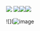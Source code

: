 ![](https://64.media.tumblr.com/6f643f55caf583bae142b1aa75d6154e/d69835615c1b1462-77/s250x400/3edbbb5aeee2be7b8c1a0537e70494d6370f7e43.gifv) ![](https://64.media.tumblr.com/b591bd1617574f33aacb5e0bc0cc1f4a/f9a3fffead4ca012-32/s250x400/ddd59d2d4bcf894ba1033c3ee52350926ade37fd.webp)![](https://64.media.tumblr.com/a38da403c040e24c3968a6b810507e11/a12f29e441283a05-6a/s250x400/e0c4b6f467e32ca6463fb5297f311e319025cab3.jpg)![](https://64.media.tumblr.com/d3bd97b120e71fcaeaac432f9d2169b5/ce41586a4d403397-72/s250x400/fb41114959301e23aafc7031c2cf4f812c25e31e.gifv)

![](![image](https://github.com/user-attachments/assets/1e3861e0-5b36-4af8-81dc-99669f996cbf)









